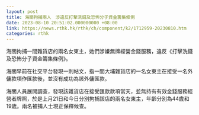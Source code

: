```yaml
---
layout: post
title: 海關拘捕兩人　涉違反打擊洗錢及恐怖分子資金籌集條例
date: 2023-08-10 20:51:02.000000000 +08:00
link: https://news.rthk.hk/rthk/ch/component/k2/1712959-20230810.htm
categories: rthk
---
```


海關拘捕一間雜貨店的兩名女東主，她們涉嫌無牌經營金錢服務，違反《打擊洗錢及恐怖分子資金籌集條例》。

海關早前在社交平台發現一則帖文，指一間大埔雜貨店的一名女東主在接受一名外傭款項作匯款後，並沒有成功為該外傭匯款。

海關人員展開調查，發現該雜貨店在接受匯款款項當天，並無持有有效金錢服務經營者牌照，於是上月21日和今日分別拘捕該店的兩名女東主，年齡分別為44歲和19歲。兩名被捕人士現正保釋候查。
